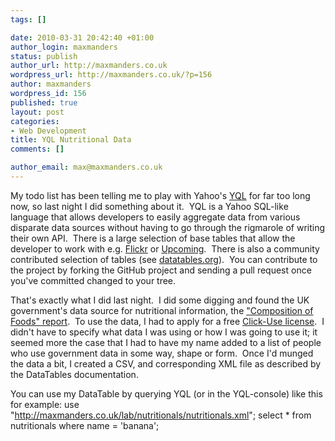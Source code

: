 ```yaml
--- 
tags: []

date: 2010-03-31 20:42:40 +01:00
author_login: maxmanders
status: publish
author_url: http://maxmanders.co.uk
wordpress_url: http://maxmanders.co.uk/?p=156
author: maxmanders
wordpress_id: 156
published: true
layout: post
categories: 
- Web Development
title: YQL Nutritional Data
comments: []

author_email: max@maxmanders.co.uk
---
```

My todo list has been telling me to play with Yahoo's <a title="YQL on YDN" href="http://developer.yahoo.com/yql/">YQL</a> for far too long now, so last night I did something about it.&nbsp; YQL is a Yahoo SQL-like language that allows developers to easily aggregate data from various disparate data sources without having to go through the rigmarole of writing their own API.&nbsp; There is a large selection of base tables that allow the developer to work with e.g. <a href="http://www.flickr.com">Flickr</a> or <a href="http://www.upcoming.org">Upcoming</a>.&nbsp; There is also a community contributed selection of tables (see <a href="http://datatables.org">datatables.org</a>).&nbsp; You can contribute to the project by forking the GitHub project and sending a pull request once you've committed changed to your tree.

That's exactly what I did last night.&nbsp; I did some digging and found the UK government's data source for nutritional information, the <a title="Composition of Foods" href="http://www.food.gov.uk/science/dietarysurveys/dietsurveys/">"Composition of Foods" report</a>.&nbsp; To use the data, I had to apply for a free <a title="OPSI Click Use Licensing" href="http://www.opsi.gov.uk/click-use/index">Click-Use license</a>.&nbsp; I didn't have to specify what data I was using or how I was going to use it; it seemed more the case that I had to have my name added to a list of people who use government data in some way, shape or form.&nbsp; Once I'd munged the data a bit, I created a CSV, and corresponding XML file as described by the DataTables documentation.

You can use my DataTable by querying YQL (or in the YQL-console) like this for example:
      use "http://maxmanders.co.uk/lab/nutritionals/nutritionals.xml";
      select * from nutritionals where name = 'banana';

